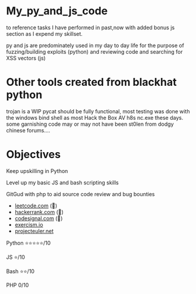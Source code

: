 # My_py_and_js_code
to reference tasks I have performed in past,now with added bonus js section as I expend my skillset.

py and js are predominately used in my day to day life for the purpose of fuzzing/building exploits (python) and reviewing code and searching for XSS vectors (js)

# Other tools created from blackhat python
trojan is a WIP
pycat should be fully functional, most testing was done with the windows bind shell as most Hack the Box AV h8s nc.exe these days.
some garnishing code may or may not have been st0len from dodgy chinese forums....


# Objectives
Keep upskilling in Python

Level up my basic JS and bash scripting skills

GitGud with php to aid source code review and bug bounties

- [leetcode.com](https://leetcode.com/) (:necktie:)
- [hackerrank.com](https://www.hackerrank.com/) (:necktie:)
- [codesignal.com](https://codesignal.com/) (:necktie:)
- [exercism.io](https://exercism.io/)
- [projecteuler.net](https://projecteuler.net/)


Python ⭐⭐⭐⭐⭐/10

JS ⭐/10

Bash ⭐⭐/10

PHP 0/10
